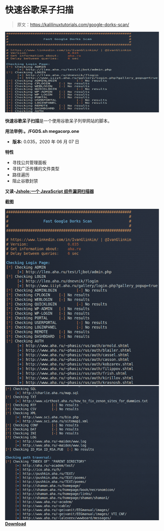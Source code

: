 # 快速谷歌呆子扫描

> 原文：<https://kalilinuxtutorials.com/google-dorks-scan/>

[![Fast Google Dorks Scan](img/7f1d14cb67a88b726e06337d201378d0.png "Fast Google Dorks Scan")](https://1.bp.blogspot.com/-O8zrnZHw3dw/Xv3fyVMRq7I/AAAAAAAAGwI/T4y6yh8STrQqE3K8PD8PipnlZ1HuFimiwCLcBGAsYHQ/s1600/Fast%2BGoogle%2BDorks%2BScan%25281%2529.png)

**快速谷歌呆子扫描**是一个使用谷歌呆子列举网站的脚本。

**用法举例:。/FGDS.sh megacorp.one**

*   **版本:** 0.035，2020 年 06 月 07 日

**特性**

*   寻找公共管理面板
*   寻找广泛传播的文件类型
*   路径遍历
*   阻止谷歌封禁

**又读-[Jshole:一个 JavaScript 组件漏洞扫描器](https://kalilinuxtutorials.com/jshole/)**

**截图**

![](img/044699733ab24c7c644f0bd9a1ea8fd4.png)![](img/ff18c77a31e04b9560be649ddcc00cd2.png)[**Download**](https://github.com/IvanGlinkin/Fast-Google-Dorks-Scan)